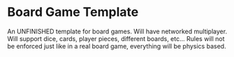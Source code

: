 # Board Game Template
An UNFINISHED template for board games. 
Will have networked multiplayer.
Will support dice, cards, player pieces, different boards, etc... 
Rules will not be enforced just like in a real board game, everything will be physics based. 
